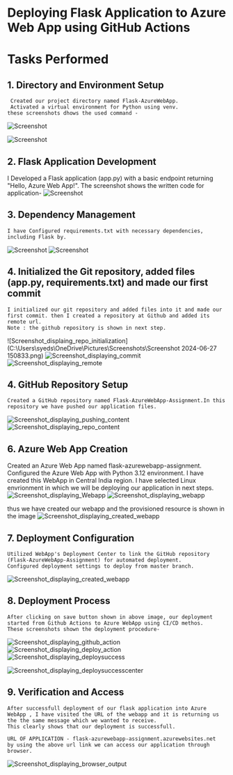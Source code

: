# Deploying Flask Application to Azure Web App using GitHub Actions

# Tasks Performed
## 1. Directory and Environment Setup
     Created our project directory named Flask-AzureWebApp.
     Activated a virtual environment for Python using venv.
    these screenshots dhows the used command - 
![Screenshot](C:\Users\syeds\OneDrive\Pictures\Screenshots\Screenshot202024-06-2720145637.png)

![Screenshot](C:\Users\syeds\OneDrive\Pictures\Screenshots\Screenshot2024-06-27150642.png)

## 2. Flask Application Development
  I Developed a Flask application (app.py) with a basic endpoint returning "Hello, Azure Web App!".
  The screenshot shows the written code for application-
![Screenshot](C:\Users\syeds\OneDrive\Pictures\Screenshots\Screenshot2024-06-27145754.png)


## 3. Dependency Management
    I have Configured requirements.txt with necessary dependencies, including Flask by.
![Screenshot](C:\Users\syeds\OneDrive\Pictures\Screenshots\Screenshot2024-06-27150432.png)
![Screenshot](C:\Users\syeds\OneDrive\Pictures\Screenshots\Screenshot2024-06-27150817.png)


## 4. Initialized the Git repository, added files (app.py, requirements.txt) and made our first commit 
    I initialized our git repository and added files into it and made our first commit. then I created a repository at Github and added its remote url.
    Note : the github repository is shown in next step.
![Screenshot_displaing_repo_initialization](C:\Users\syeds\OneDrive\Pictures\Screenshots\Screenshot 2024-06-27 150833.png)
![Screenshot_displaying_commit](C:\Users\syeds\OneDrive\Pictures\Screenshots\Screenshot2024-06-27150933.png)
![Screenshot_displaying_remote](C:\Users\syeds\OneDrive\Pictures\Screenshots\Screenshot2024-06-27151102.png)

## 4. GitHub Repository Setup
    Created a GitHub repository named Flask-AzureWebApp-Assignment.In this repository we have pushed our application files.

![Screenshot_displaying_pushing_content](C:\Users\syeds\OneDrive\Pictures\Screenshots\Screenshot2024-06-27151142.png)
![Screenshot_displaying_repo_content](C:\Users\syeds\OneDrive\Pictures\Screenshots\Screenshot2024-06-27151206.png)


## 6. Azure Web App Creation
   Created an Azure Web App named flask-azurewebapp-assignment.
   Configured the Azure Web App with Python 3.12 environment.
   I have created this WebApp in Central India region.
   I have selected Linux envrionment in which we will be deploying our application in next steps.
   ![Screenshot_displaying_Webapp](C:\Users\syeds\OneDrive\Pictures\Screenshots\Screenshot2024-06-27151410.png)
   ![Screenshot_displaying_webapp](C:\Users\syeds\OneDrive\Pictures\Screenshots\Screenshot2024-06-27151424.png)

   thus we have created our webapp and the provisioned resource is shown in the image
   ![Screenshot_displaying_created_webapp](C:\Users\syeds\OneDrive\Pictures\Screenshots\Screenshot2024-06-27151530.png)



## 7. Deployment Configuration
    Utilized WebApp's Deployment Center to link the GitHub repository (Flask-AzureWebApp-Assignment) for automated deployment.
    Configured deployment settings to deploy from master branch.
![Screenshot_displaying_created_webapp](C:\Users\syeds\OneDrive\Pictures\Screenshots\Screenshot2024-06-27151607.png)



## 8. Deployment Process
    After clicking on save button shown in above image, our deployment started from Github Actions to Azure WebApp using CI/CD methos.
    These screenshots shown the deployment procedure-
![Screenshot_displaying_github_action](C:\Users\syeds\OneDrive\Pictures\Screenshots\Screenshot2024-06-27152317.png)
![Screenshot_displaying_deploy_action](C:\Users\syeds\OneDrive\Pictures\Screenshots\Screenshot2024-06-27152402.png)
![Screenshot_displaying_deploysuccess](C:\Users\syeds\OneDrive\Pictures\Screenshots\Screenshot2024-06-27170138.png)

![Screenshot_displaying_deploysuccesscenter](C:\Users\syeds\OneDrive\Pictures\Screenshots\Screenshot2024-06-27152753.png)



## 9. Verification and Access
    
    After successfull deployment of our flask application into Azure WebApp , I have visited the URL of the webapp and it is returning us the the same message which we wanted to receive.
    This clearly shows that our deployment is successfull.

    URL OF APPLICATION - flask-azurewebapp-assignment.azurewebsites.net
    by using the above url link we can access our application through browser.
![Screenshot_displaying_browser_output](C:\Users\syeds\OneDrive\Pictures\Screenshots\Screenshot2024-06-27154113.png)
